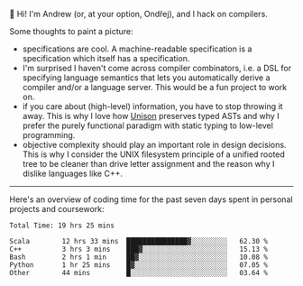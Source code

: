 :wave: Hi! I'm Andrew (or, at your option, Ondřej), and I hack on compilers. 

Some thoughts to paint a picture:
- specifications are cool. A machine-readable specification is a specification which itself has a specification.
- I'm surprised I haven't come across compiler combinators, i.e. a DSL for specifying language semantics that lets you automatically derive a compiler and/or a language server. This would be a fun project to work on.
- if you care about (high-level) information, you have to stop throwing it away. This is why I love how [Unison](https://github.com/unisonweb/unison) preserves typed ASTs and why I prefer the purely functional paradigm with static typing to low-level programming.
- objective complexity should play an important role in design decisions. This is why I consider the UNIX filesystem principle of a unified rooted tree to be cleaner than drive letter assignment and the reason why I dislike languages like C++.

---

Here's an overview of coding time for the past seven days spent in personal projects and coursework:
<!--START_SECTION:waka-->

```text
Total Time: 19 hrs 25 mins

Scala        12 hrs 33 mins  ███████████████▓░░░░░░░░░   62.30 %
C++          3 hrs 3 mins    ███▓░░░░░░░░░░░░░░░░░░░░░   15.13 %
Bash         2 hrs 1 min     ██▓░░░░░░░░░░░░░░░░░░░░░░   10.08 %
Python       1 hr 25 mins    █▓░░░░░░░░░░░░░░░░░░░░░░░   07.05 %
Other        44 mins         █░░░░░░░░░░░░░░░░░░░░░░░░   03.64 %
```

<!--END_SECTION:waka-->

<!--
**viluon/viluon** is a ✨ _special_ ✨ repository because its `README.md` (this file) appears on your GitHub profile.

Here are some ideas to get you started:

- 🔭 I’m currently working on ...
- 🌱 I’m currently learning ...
- 👯 I’m looking to collaborate on ...
- 🤔 I’m looking for help with ...
- 💬 Ask me about ...
- 📫 How to reach me: ...
- 😄 Pronouns: ...
- ⚡ Fun fact: ...
-->
